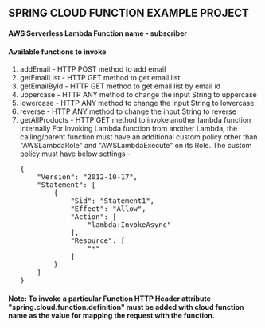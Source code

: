 ## SPRING CLOUD FUNCTION EXAMPLE PROJECT

#### AWS Serverless Lambda Function name - subscriber
#### Available functions to invoke

<ol>
<li>addEmail - HTTP POST method to add email</li>
<li>getEmailList - HTTP GET method to get email list</li>
<li>getEmailById - HTTP GET method to get email list by email id</li>
<li>uppercase - HTTP ANY method to change the input String to uppercase</li>
<li>lowercase - HTTP ANY method to change the input String to lowercase</li>
<li>reverse - HTTP ANY method to change the input String to reverse</li>
<li>getAllProducts - HTTP GET method to invoke another lambda function internally
For Invoking Lambda function from another Lambda, the calling/parent function
must have an additional custom policy other than "AWSLambdaRole" and "AWSLambdaExecute" on its Role.
The custom policy must have below settings -
<pre>
{
    "Version": "2012-10-17",
    "Statement": [
        {
            "Sid": "Statement1",
            "Effect": "Allow",
            "Action": [
                "lambda:InvokeAsync"
            ],
            "Resource": [
                "*"
            ]
        }
    ]
}
</pre>
</li>

</ol>

#### Note: To invoke a particular Function HTTP Header attribute "spring.cloud.function.definition" must be added with cloud function name as the value for mapping the request with the function.